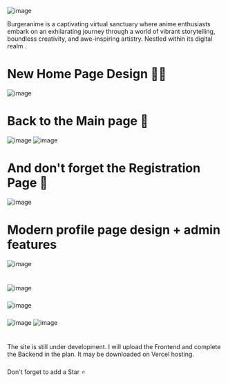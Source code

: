 ![image](https://github.com/amadich/BURGERANIME/assets/74735976/6037fbdf-989d-495b-965d-a26450f8e86f)

Burgeranime is a captivating virtual sanctuary where anime enthusiasts embark on an exhilarating journey through a world of vibrant storytelling, boundless creativity, and awe-inspiring artistry. Nestled within its digital realm .
# New Home Page Design 🐱‍👤
![image](https://github.com/amadich/BURGERANIME/assets/74735976/cd1dc440-4d9c-4fa1-84be-7c8f6c193777)
# Back to the Main page 🙈
![image](https://github.com/amadich/BURGERANIME/assets/74735976/8df26769-c7f1-4e54-afe0-c3a06e68646c)
![image](https://github.com/amadich/BURGERANIME/assets/74735976/cc9dac36-5394-4563-b795-41517391d399)

# And don't forget the Registration Page 🙊
![image](https://github.com/amadich/BURGERANIME/assets/74735976/0950265c-c467-4178-8df9-38d403afeb0c)

# Modern profile page design + admin features
![image](https://github.com/amadich/BURGERANIME/assets/74735976/82970b72-1e7c-4976-ab78-4a3a5cb206bf)
#
![image](https://github.com/amadich/BURGERANIME/assets/74735976/9007a148-6d9f-41a6-b0d9-b47aaf560cc9)
###

![image](https://github.com/amadich/BURGERANIME/assets/74735976/1ac8e2a7-41d4-412d-9500-d48c7dbe49ab)
###
![image](https://github.com/amadich/BURGERANIME/assets/74735976/730f39ab-75b3-4d8f-bfae-2e30b8b55fea)
![image](https://github.com/amadich/BURGERANIME/assets/74735976/338c199e-0e72-4c9c-b0e5-13578ea50a44)


###
#
The site is still under development. I will upload the Frontend and complete the Backend in the plan. It may be downloaded on Vercel hosting.
###
Don't forget to add a Star ⭐
